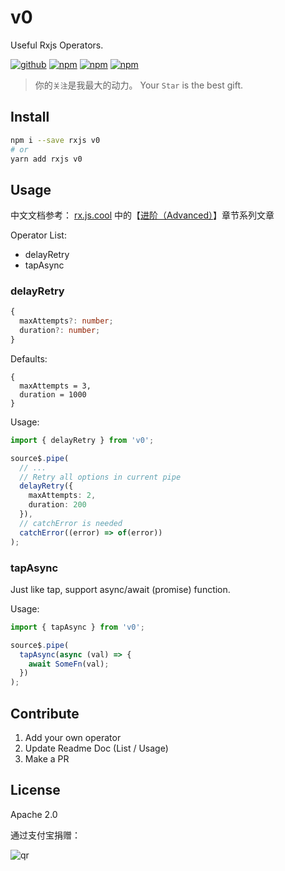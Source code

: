 # v0

Useful Rxjs Operators.

[![github](https://img.shields.io/github/followers/willin.svg?style=social&label=Followers)](https://github.com/willin) [![npm](https://img.shields.io/npm/v/v0.svg)](https://npmjs.org/package/v0) [![npm](https://img.shields.io/npm/dm/v0.svg)](https://npmjs.org/package/v0) [![npm](https://img.shields.io/npm/dt/v0.svg)](https://npmjs.org/package/v0)

> 你的`关注`是我最大的动力。 Your `Star` is the best gift.

## Install

```bash
npm i --save rxjs v0
# or
yarn add rxjs v0
```

## Usage

中文文档参考： [rx.js.cool](https://rx.js.cool/) 中的【[进阶（Advanced）](http://rx.js.cool/advanced/tapAsync)】章节系列文章

Operator List:

- delayRetry
- tapAsync

### delayRetry

```ts
{
  maxAttempts?: number;
  duration?: number;
}
```

Defaults:

```
{
  maxAttempts = 3,
  duration = 1000
}
```

Usage:

```ts
import { delayRetry } from 'v0';

source$.pipe(
  // ...
  // Retry all options in current pipe
  delayRetry({
    maxAttempts: 2,
    duration: 200
  }),
  // catchError is needed
  catchError((error) => of(error))
);
```

### tapAsync

Just like tap, support async/await (promise) function.

Usage:

```ts
import { tapAsync } from 'v0';

source$.pipe(
  tapAsync(async (val) => {
    await SomeFn(val);
  })
);
```

## Contribute

1. Add your own operator
2. Update Readme Doc (List / Usage)
3. Make a PR

## License

Apache 2.0

通过支付宝捐赠：

![qr](https://cloud.githubusercontent.com/assets/1890238/15489630/fccbb9cc-2193-11e6-9fed-b93c59d6ef37.png)
